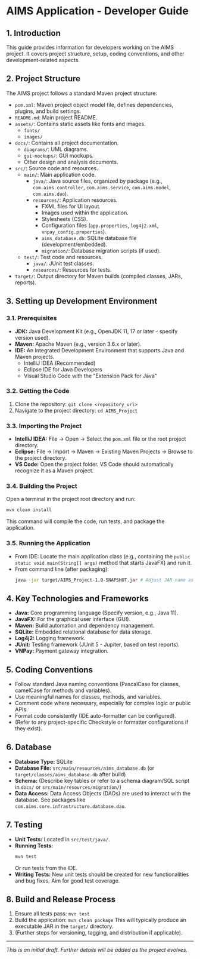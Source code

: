 # AIMS Application - Developer Guide

## 1. Introduction

This guide provides information for developers working on the AIMS project. It covers project structure, setup, coding conventions, and other development-related aspects.

## 2. Project Structure

The AIMS project follows a standard Maven project structure:

*   `pom.xml`: Maven project object model file, defines dependencies, plugins, and build settings.
*   `README.md`: Main project README.
*   `assets/`: Contains static assets like fonts and images.
    *   `fonts/`
    *   `images/`
*   `docs/`: Contains all project documentation.
    *   `diagrams/`: UML diagrams.
    *   `gui-mockups/`: GUI mockups.
    *   Other design and analysis documents.
*   `src/`: Source code and resources.
    *   `main/`: Main application code.
        *   `java/`: Java source files, organized by package (e.g., `com.aims.controller`, `com.aims.service`, `com.aims.model`, `com.aims.dao`).
        *   `resources/`: Application resources.
            *   FXML files for UI layout.
            *   Images used within the application.
            *   Stylesheets (CSS).
            *   Configuration files (`app.properties`, `log4j2.xml`, `vnpay_config.properties`).
            *   `aims_database.db`: SQLite database file (development/embedded).
            *   `migration/`: Database migration scripts (if used).
    *   `test/`: Test code and resources.
        *   `java/`: JUnit test classes.
        *   `resources/`: Resources for tests.
*   `target/`: Output directory for Maven builds (compiled classes, JARs, reports).

## 3. Setting up Development Environment

### 3.1. Prerequisites
*   **JDK:** Java Development Kit (e.g., OpenJDK 11, 17 or later - specify version used).
*   **Maven:** Apache Maven (e.g., version 3.6.x or later).
*   **IDE:** An Integrated Development Environment that supports Java and Maven projects.
    *   IntelliJ IDEA (Recommended)
    *   Eclipse IDE for Java Developers
    *   Visual Studio Code with the "Extension Pack for Java"

### 3.2. Getting the Code
1.  Clone the repository: `git clone <repository_url>`
2.  Navigate to the project directory: `cd AIMS_Project`

### 3.3. Importing the Project
*   **IntelliJ IDEA:** File -> Open -> Select the `pom.xml` file or the root project directory.
*   **Eclipse:** File -> Import -> Maven -> Existing Maven Projects -> Browse to the project directory.
*   **VS Code:** Open the project folder. VS Code should automatically recognize it as a Maven project.

### 3.4. Building the Project
Open a terminal in the project root directory and run:
```bash
mvn clean install
```
This command will compile the code, run tests, and package the application.

### 3.5. Running the Application
*   From IDE: Locate the main application class (e.g., containing the `public static void main(String[] args)` method that starts JavaFX) and run it.
*   From command line (after packaging):
    ```bash
    java -jar target/AIMS_Project-1.0-SNAPSHOT.jar # Adjust JAR name as per pom.xml
    ```

## 4. Key Technologies and Frameworks

*   **Java:** Core programming language (Specify version, e.g., Java 11).
*   **JavaFX:** For the graphical user interface (GUI).
*   **Maven:** Build automation and dependency management.
*   **SQLite:** Embedded relational database for data storage.
*   **Log4j2:** Logging framework.
*   **JUnit:** Testing framework (JUnit 5 - Jupiter, based on test reports).
*   **VNPay:** Payment gateway integration.

## 5. Coding Conventions

*   Follow standard Java naming conventions (PascalCase for classes, camelCase for methods and variables).
*   Use meaningful names for classes, methods, and variables.
*   Comment code where necessary, especially for complex logic or public APIs.
*   Format code consistently (IDE auto-formatter can be configured).
*   (Refer to any project-specific Checkstyle or formatter configurations if they exist).

## 6. Database

*   **Database Type:** SQLite
*   **Database File:** `src/main/resources/aims_database.db` (or `target/classes/aims_database.db` after build)
*   **Schema:** (Describe key tables or refer to a schema diagram/SQL script in `docs/` or `src/main/resources/migration/`)
*   **Data Access:** Data Access Objects (DAOs) are used to interact with the database. See packages like `com.aims.core.infrastructure.database.dao`.

## 7. Testing

*   **Unit Tests:** Located in `src/test/java/`.
*   **Running Tests:**
    ```bash
    mvn test
    ```
    Or run tests from the IDE.
*   **Writing Tests:** New unit tests should be created for new functionalities and bug fixes. Aim for good test coverage.

## 8. Build and Release Process

1.  Ensure all tests pass: `mvn test`
2.  Build the application: `mvn clean package`
    This will typically produce an executable JAR in the `target/` directory.
3.  (Further steps for versioning, tagging, and distribution if applicable).

---
*This is an initial draft. Further details will be added as the project evolves.*
